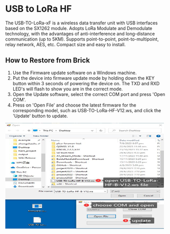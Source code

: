 # USB to LoRa HF

The USB-TO-LoRa-xF is a wireless data transfer unit with USB interfaces based on the SX1262 module. Adopts LoRa Modulate and Demodulate technology, with the advantages of anti-interference and long-distance communication (up to 5KM). Supports point-to-point, point-to-multipoint, relay network, AES, etc. Compact size and easy to install.

## How to Restore from Brick

1. Use the Firmware update software on a Windows machine.
2. Put the device into firmware update mode by holding down the KEY button within 3 seconds of powering the device on. The TXD and RXD LED's will flash to show you are in the correct mode.
3. Open the Update software, select the correct COM port and press 'Open COM'.
4. Press on 'Open File' and choose the latest firmware for the corresponding model, such as USB-TO-LoRa-HF-V12.ws, and click the 'Update' button to update.

<img src="USB-TO-LoRa-xF-Update01.jpg" alt="Update01" width="500" height="333">
